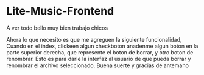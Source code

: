 # Lite-Music-Frontend

A ver todo bello muy bien trabajo chicos

Ahora lo que necesito es que me agreguen la siguiente funcionalidad,
Cuando en el index, clickeen algun checkboton anadenme algun boton en la parte superior derecha,
que represente el boton de borrar, y otro boton de renombrar.
Esto es para darle la interfaz al usuario de que pueda borrar y renombrar el archivo seleccionado.
Buena suerte y gracias de antemano